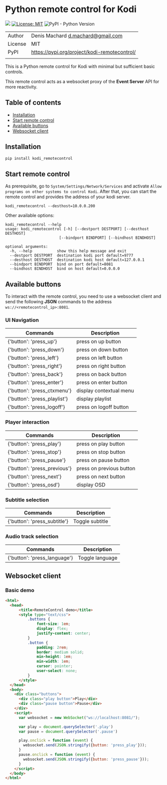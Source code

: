 # Python remote control for Kodi

![](https://github.com/dmachard/kodi_remotecontrol/workflows/Publish%20to%20PyPI/badge.svg)
[![License: MIT](https://img.shields.io/badge/License-MIT-yellow.svg)](https://opensource.org/licenses/MIT)
![PyPI - Python Version](https://img.shields.io/pypi/pyversions/dnsdist-console)

| | |
| ------------- | ------------- |
| Author |  Denis Machard <d.machard@gmail.com> |
| License |  MIT | 
| PyPI |  https://pypi.org/project/kodi-remotecontrol/ |
| | |

This is a Python remote control for Kodi with minimal but sufficient basic controls.

This remote control acts as a websocket proxy of the **Event Server** API for more reactivity.

## Table of contents
* [Installation](#installation)
* [Start remote control](#start-remote-control)
* [Available buttons](#available-buttons)
* [Websocket client](#websocket-client)

## Installation

```python
pip install kodi_remotecontrol
```

## Start remote control

As prerequisite, go to `System/Settings/Network/Services` and activate `Allow programs on other systems to control Kodi`.
After that, you can start the remote control and provides the address of your kodi server.

```
kodi_remotecontrol --desthost=10.0.0.200
```

Other available options:

```
kodi_remotecontrol --help
usage: kodi_remotecontrol [-h] [--destport DESTPORT] [--desthost DESTHOST]
                        [--bindport BINDPORT] [--bindhost BINDHOST]

optional arguments:
  -h, --help           show this help message and exit
  --destport DESTPORT  destination kodi port default=9777
  --desthost DESTHOST  destination kodi host default=127.0.0.1
  --bindport BINDPORT  bind on port default=8081
  --bindhost BINDHOST  bind on host default=0.0.0.0
```

## Available buttons

To interact with the remote control, you need to use a websocket client and 
send the following **JSON** commands to the address `ws://<remotecontrol_ip>:8081`.

### UI Navigation

| Commands |  Description |
|----------|--------------|
| {'button': 'press_up'} | press on up button |
| {'button': 'press_down'} | press on down button |
| {'button': 'press_left'} | press on left button |
| {'button': 'press_right'} | press on right button |
| {'button': 'press_back'} | press on back button |
| {'button': 'press_enter'} | press on enter button |
| {'button': 'press_ctxmenu'} | display contextual menu |
| {'button': 'press_playlist'} | display playlist |
| {'button': 'press_logoff'} | press on logoff button |

### Player interaction

| Commands  |  Description |
|----------|--------------|
| {'button': 'press_play'} | press on play button |
| {'button': 'press_stop'} | press on stop button |
| {'button': 'press_pause'} | press on pause button |
| {'button': 'press_previous'}| press on previous button |
| {'button': 'press_next'} | press on next button |
| {'button': 'press_osd'} | display OSD |

### Subtitle selection

| Commands  |  Description |
|----------|--------------|
| {'button': 'press_subtitle'} | Toggle subtitle |

### Audio track selection

| Commands  |  Description |
|----------|--------------|
| {'button': 'press_language'} | Toggle language |

## Websocket client

### Basic demo

```html
<html>
  <head>
      <title>RemoteControl demo</title>
      <style type="text/css">
          .buttons {
              font-size: 1em;
              display: flex;
              justify-content: center;
          }
          .button {
              padding: 2rem;
              border: medium solid;
              min-height: 1em;
              min-width: 1em;
              cursor: pointer;
              user-select: none;
          }
      </style>
  </head>
  <body>
    <div class="buttons">
      <div class="play button">Play</div>
      <div class="pause button">Pause</div>
    </div>
    <script>
      var websocket = new WebSocket("ws://localhost:8081/");

      var play = document.querySelector('.play')
      var pause = document.querySelector('.pause')

      play.onclick = function (event) {
        websocket.send(JSON.stringify({button: 'press_play'}));
      }
      pause.onclick = function (event) {
        websocket.send(JSON.stringify({button: 'press_pause'}));
      }
    </script>
  </body>
</html>
````
